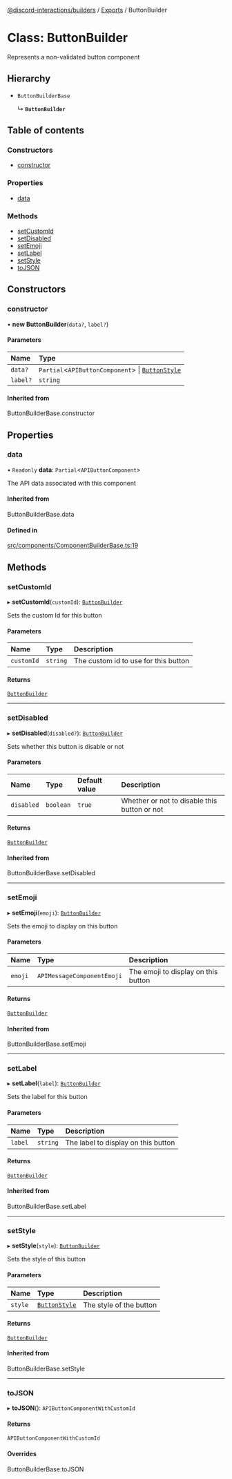 [@discord-interactions/builders](../README.md) / [Exports](../modules.md) / ButtonBuilder

# Class: ButtonBuilder

Represents a non-validated button component

## Hierarchy

- `ButtonBuilderBase`

  ↳ **`ButtonBuilder`**

## Table of contents

### Constructors

- [constructor](ButtonBuilder.md#constructor)

### Properties

- [data](ButtonBuilder.md#data)

### Methods

- [setCustomId](ButtonBuilder.md#setcustomid)
- [setDisabled](ButtonBuilder.md#setdisabled)
- [setEmoji](ButtonBuilder.md#setemoji)
- [setLabel](ButtonBuilder.md#setlabel)
- [setStyle](ButtonBuilder.md#setstyle)
- [toJSON](ButtonBuilder.md#tojson)

## Constructors

### constructor

• **new ButtonBuilder**(`data?`, `label?`)

#### Parameters

| Name | Type |
| :------ | :------ |
| `data?` | `Partial`<`APIButtonComponent`\> \| [`ButtonStyle`](../enums/ButtonStyle.md) |
| `label?` | `string` |

#### Inherited from

ButtonBuilderBase.constructor

## Properties

### data

• `Readonly` **data**: `Partial`<`APIButtonComponent`\>

The API data associated with this component

#### Inherited from

ButtonBuilderBase.data

#### Defined in

[src/components/ComponentBuilderBase.ts:19](https://github.com/ssMMiles/discord-interactions/blob/41cab1d/packages/builders/src/components/ComponentBuilderBase.ts#L19)

## Methods

### setCustomId

▸ **setCustomId**(`customId`): [`ButtonBuilder`](ButtonBuilder.md)

Sets the custom Id for this button

#### Parameters

| Name | Type | Description |
| :------ | :------ | :------ |
| `customId` | `string` | The custom id to use for this button |

#### Returns

[`ButtonBuilder`](ButtonBuilder.md)

___

### setDisabled

▸ **setDisabled**(`disabled?`): [`ButtonBuilder`](ButtonBuilder.md)

Sets whether this button is disable or not

#### Parameters

| Name | Type | Default value | Description |
| :------ | :------ | :------ | :------ |
| `disabled` | `boolean` | `true` | Whether or not to disable this button or not |

#### Returns

[`ButtonBuilder`](ButtonBuilder.md)

#### Inherited from

ButtonBuilderBase.setDisabled

___

### setEmoji

▸ **setEmoji**(`emoji`): [`ButtonBuilder`](ButtonBuilder.md)

Sets the emoji to display on this button

#### Parameters

| Name | Type | Description |
| :------ | :------ | :------ |
| `emoji` | `APIMessageComponentEmoji` | The emoji to display on this button |

#### Returns

[`ButtonBuilder`](ButtonBuilder.md)

#### Inherited from

ButtonBuilderBase.setEmoji

___

### setLabel

▸ **setLabel**(`label`): [`ButtonBuilder`](ButtonBuilder.md)

Sets the label for this button

#### Parameters

| Name | Type | Description |
| :------ | :------ | :------ |
| `label` | `string` | The label to display on this button |

#### Returns

[`ButtonBuilder`](ButtonBuilder.md)

#### Inherited from

ButtonBuilderBase.setLabel

___

### setStyle

▸ **setStyle**(`style`): [`ButtonBuilder`](ButtonBuilder.md)

Sets the style of this button

#### Parameters

| Name | Type | Description |
| :------ | :------ | :------ |
| `style` | [`ButtonStyle`](../enums/ButtonStyle.md) | The style of the button |

#### Returns

[`ButtonBuilder`](ButtonBuilder.md)

#### Inherited from

ButtonBuilderBase.setStyle

___

### toJSON

▸ **toJSON**(): `APIButtonComponentWithCustomId`

#### Returns

`APIButtonComponentWithCustomId`

#### Overrides

ButtonBuilderBase.toJSON
